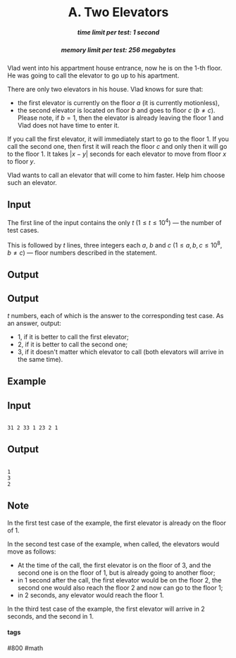 <h1 style='text-align: center;'> A. Two Elevators</h1>

<h5 style='text-align: center;'>time limit per test: 1 second</h5>
<h5 style='text-align: center;'>memory limit per test: 256 megabytes</h5>

Vlad went into his appartment house entrance, now he is on the $1$-th floor. He was going to call the elevator to go up to his apartment.

There are only two elevators in his house. Vlad knows for sure that:

* the first elevator is currently on the floor $a$ (it is currently motionless),
* the second elevator is located on floor $b$ and goes to floor $c$ ($b \ne c$). Please note, if $b=1$, then the elevator is already leaving the floor $1$ and Vlad does not have time to enter it.

If you call the first elevator, it will immediately start to go to the floor $1$. If you call the second one, then first it will reach the floor $c$ and only then it will go to the floor $1$. It takes $|x - y|$ seconds for each elevator to move from floor $x$ to floor $y$.

Vlad wants to call an elevator that will come to him faster. Help him choose such an elevator.

## Input

The first line of the input contains the only $t$ ($1 \le t \le 10^4$) — the number of test cases.

This is followed by $t$ lines, three integers each $a$, $b$ and $c$ ($1 \le a, b, c \le 10^8$, $b \ne c$) — floor numbers described in the statement.

## Output

## Output

 $t$ numbers, each of which is the answer to the corresponding test case. As an answer, output:

* $1$, if it is better to call the first elevator;
* $2$, if it is better to call the second one;
* $3$, if it doesn't matter which elevator to call (both elevators will arrive in the same time).
## Example

## Input


```

31 2 33 1 23 2 1
```
## Output


```

1
3
2

```
## Note

In the first test case of the example, the first elevator is already on the floor of $1$.

In the second test case of the example, when called, the elevators would move as follows:

* At the time of the call, the first elevator is on the floor of $3$, and the second one is on the floor of $1$, but is already going to another floor;
* in $1$ second after the call, the first elevator would be on the floor $2$, the second one would also reach the floor $2$ and now can go to the floor $1$;
* in $2$ seconds, any elevator would reach the floor $1$.

In the third test case of the example, the first elevator will arrive in $2$ seconds, and the second in $1$.



#### tags 

#800 #math 